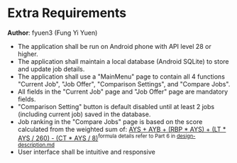 # Extra Requirements

**Author**: fyuen3 (Fung Yi Yuen)

* The application shall be run on Android phone with API level 28 or higher.
* The application shall maintain a local database (Android SQLite) to store and update job details.
* The application shall use a "MainMenu" page to contain all 4 functions "Current Job", "Job Offer", "Comparison Settings", and "Compare Jobs".
* All fields in the "Current Job" page and "Job Offer" page are mandatory fields.
* "Comparison Setting" button is default disabled until at least 2 jobs (including current job) saved in the database.
* Job ranking in the "Compare Jobs" page is based on the score calculated from the weighted sum of: 
[AYS + AYB + (RBP * AYS) + (LT * AYS / 260) - (CT * AYS / 8)](/GroupProject/Design-Team/design-description.md)<sup>formula details refer to Part 6 in [design-description.md](/GroupProject/Design-Team/design-description.md)</sup>
* User interface shall be intuitive and responsive 
